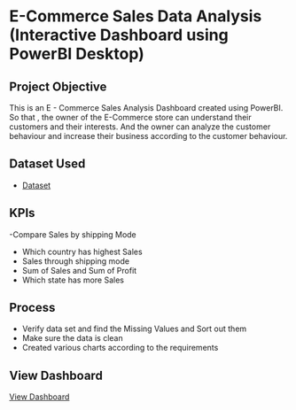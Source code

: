 # E-Commerce Sales Data Analysis (Interactive Dashboard using PowerBI Desktop)
## Project Objective
This is an  E - Commerce Sales Analysis Dashboard created using PowerBI. So that , the owner of the E-Commerce store can understand their customers and their interests. And the owner can analyze the customer behaviour and increase their business according to the customer behaviour.

## Dataset Used
- <a href="https://github.com/Praneeth-12/Data-Analysis-Dashboard/blob/main/ECOMM%20DATA.xlsx">Dataset</a>

## KPIs
-Compare Sales by shipping Mode
- Which country has highest Sales
- Sales through shipping mode
- Sum of Sales and Sum of Profit
- Which state has more Sales

## Process
- Verify data set and find the Missing Values and Sort out them
- Make sure the data is clean
- Created  various charts according to the requirements

## View Dashboard 
<a href="https://github.com/Praneeth-12/Data-Analysis-Dashboard/blob/main/Screenshot.png">View Dashboard</a>
